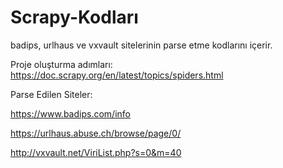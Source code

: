 # Scrapy-Kodları
badips, urlhaus ve vxvault sitelerinin parse etme kodlarını içerir.

Proje oluşturma adımları:
https://doc.scrapy.org/en/latest/topics/spiders.html

Parse Edilen Siteler:

https://www.badips.com/info

https://urlhaus.abuse.ch/browse/page/0/

http://vxvault.net/ViriList.php?s=0&m=40
